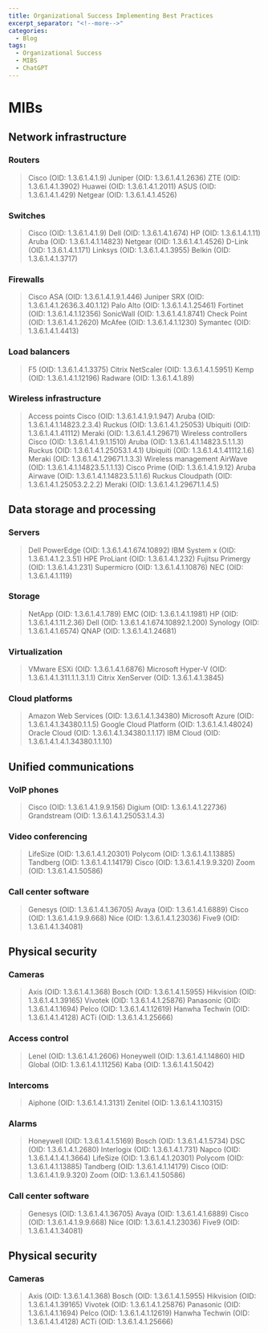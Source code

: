 ```yaml
---
title: Organizational Success Implementing Best Practices
excerpt_separator: "<!--more-->"
categories:
  - Blog
tags:
  - Organizational Success
  - MIBS
  - ChatGPT
---
```


# MIBs
## Network infrastructure
### Routers
> Cisco (OID: 1.3.6.1.4.1.9)
> Juniper (OID: 1.3.6.1.4.1.2636)
> ZTE (OID: 1.3.6.1.4.1.3902)
> Huawei (OID: 1.3.6.1.4.1.2011)
> ASUS (OID: 1.3.6.1.4.1.429)
> Netgear (OID: 1.3.6.1.4.1.4526)
### Switches
> Cisco (OID: 1.3.6.1.4.1.9)
> Dell (OID: 1.3.6.1.4.1.674)
> HP (OID: 1.3.6.1.4.1.11)
> Aruba (OID: 1.3.6.1.4.1.14823)
> Netgear (OID: 1.3.6.1.4.1.4526)
> D-Link (OID: 1.3.6.1.4.1.171)
> Linksys (OID: 1.3.6.1.4.1.3955)
> Belkin (OID: 1.3.6.1.4.1.3717)
### Firewalls
> Cisco ASA (OID: 1.3.6.1.4.1.9.1.446)
> Juniper SRX (OID: 1.3.6.1.4.1.2636.3.40.1.12)
> Palo Alto (OID: 1.3.6.1.4.1.25461)
> Fortinet (OID: 1.3.6.1.4.1.12356)
> SonicWall (OID: 1.3.6.1.4.1.8741)
> Check Point (OID: 1.3.6.1.4.1.2620)
> McAfee (OID: 1.3.6.1.4.1.1230)
> Symantec (OID: 1.3.6.1.4.1.4413)
### Load balancers
> F5 (OID: 1.3.6.1.4.1.3375)
> Citrix NetScaler (OID: 1.3.6.1.4.1.5951)
> Kemp (OID: 1.3.6.1.4.1.12196)
> Radware (OID: 1.3.6.1.4.1.89)
### Wireless infrastructure
> Access points
> Cisco (OID: 1.3.6.1.4.1.9.1.947)
> Aruba (OID: 1.3.6.1.4.1.14823.2.3.4)
> Ruckus (OID: 1.3.6.1.4.1.25053)
> Ubiquiti (OID: 1.3.6.1.4.1.41112)
> Meraki (OID: 1.3.6.1.4.1.29671)
> Wireless controllers
> Cisco (OID: 1.3.6.1.4.1.9.1.1510)
> Aruba (OID: 1.3.6.1.4.1.14823.5.1.1.3)
> Ruckus (OID: 1.3.6.1.4.1.25053.1.4.1)
> Ubiquiti (OID: 1.3.6.1.4.1.41112.1.6)
> Meraki (OID: 1.3.6.1.4.1.29671.1.3.3)
> Wireless management
> AirWave (OID: 1.3.6.1.4.1.14823.5.1.1.13)
> Cisco Prime (OID: 1.3.6.1.4.1.9.12)
> Aruba Airwave (OID: 1.3.6.1.4.1.14823.5.1.1.6)
> Ruckus Cloudpath (OID: 1.3.6.1.4.1.25053.2.2.2)
> Meraki (OID: 1.3.6.1.4.1.29671.1.4.5)
## Data storage and processing
### Servers
> Dell PowerEdge (OID: 1.3.6.1.4.1.674.10892)
> IBM System x (OID: 1.3.6.1.4.1.2.3.51)
> HPE ProLiant (OID: 1.3.6.1.4.1.232)
> Fujitsu Primergy (OID: 1.3.6.1.4.1.231)
> Supermicro (OID: 1.3.6.1.4.1.10876)
> NEC (OID: 1.3.6.1.4.1.119)
### Storage
> NetApp (OID: 1.3.6.1.4.1.789)
> EMC (OID: 1.3.6.1.4.1.1981)
> HP (OID: 1.3.6.1.4.1.11.2.36)
> Dell (OID: 1.3.6.1.4.1.674.10892.1.200)
> Synology (OID: 1.3.6.1.4.1.6574)
> QNAP (OID: 1.3.6.1.4.1.24681)
### Virtualization
> VMware ESXi (OID: 1.3.6.1.4.1.6876)
> Microsoft Hyper-V (OID: 1.3.6.1.4.1.311.1.1.3.1.1)
> Citrix XenServer (OID: 1.3.6.1.4.1.3845)
### Cloud platforms
> Amazon Web Services (OID: 1.3.6.1.4.1.34380)
> Microsoft Azure (OID: 1.3.6.1.4.1.34380.1.1.5)
> Google Cloud Platform (OID: 1.3.6.1.4.1.48024)
> Oracle Cloud (OID: 1.3.6.1.4.1.34380.1.1.17)
> IBM Cloud (OID: 1.3.6.1.4.1.4.1.34380.1.1.10)
## Unified communications
### VoIP phones
> Cisco (OID: 1.3.6.1.4.1.9.9.156)
> Digium (OID: 1.3.6.1.4.1.22736)
> Grandstream (OID: 1.3.6.1.4.1.25053.1.4.3)
### Video conferencing
> LifeSize (OID: 1.3.6.1.4.1.20301)
> Polycom (OID: 1.3.6.1.4.1.13885)
> Tandberg (OID: 1.3.6.1.4.1.14179)
> Cisco (OID: 1.3.6.1.4.1.9.9.320)
> Zoom (OID: 1.3.6.1.4.1.50586)
### Call center software
> Genesys (OID: 1.3.6.1.4.1.36705)
> Avaya (OID: 1.3.6.1.4.1.6889)
> Cisco (OID: 1.3.6.1.4.1.9.9.668)
> Nice (OID: 1.3.6.1.4.1.23036)
> Five9 (OID: 1.3.6.1.4.1.34081)
## Physical security
### Cameras
> Axis (OID: 1.3.6.1.4.1.368)
> Bosch (OID: 1.3.6.1.4.1.5955)
> Hikvision (OID: 1.3.6.1.4.1.39165)
> Vivotek (OID: 1.3.6.1.4.1.25876)
> Panasonic (OID: 1.3.6.1.4.1.1694)
> Pelco (OID: 1.3.6.1.4.1.12619)
> Hanwha Techwin (OID: 1.3.6.1.4.1.4128)
> ACTi (OID: 1.3.6.1.4.1.25666)
### Access control
> Lenel (OID: 1.3.6.1.4.1.2606)
> Honeywell (OID: 1.3.6.1.4.1.14860)
> HID Global (OID: 1.3.6.1.4.1.11256)
> Kaba (OID: 1.3.6.1.4.1.5042)
### Intercoms
> Aiphone (OID: 1.3.6.1.4.1.3131)
> Zenitel (OID: 1.3.6.1.4.1.10315)
### Alarms
> Honeywell (OID: 1.3.6.1.4.1.5169)
> Bosch (OID: 1.3.6.1.4.1.5734)
> DSC (OID: 1.3.6.1.4.1.2680)
> Interlogix (OID: 1.3.6.1.4.1.731)
> Napco (OID: 1.3.6.1.4.1.4.1.3664)
> LifeSize (OID: 1.3.6.1.4.1.20301)
> Polycom (OID: 1.3.6.1.4.1.13885)
> Tandberg (OID: 1.3.6.1.4.1.14179)
> Cisco (OID: 1.3.6.1.4.1.9.9.320)
> Zoom (OID: 1.3.6.1.4.1.50586)
### Call center software
> Genesys (OID: 1.3.6.1.4.1.36705)
> Avaya (OID: 1.3.6.1.4.1.6889)
> Cisco (OID: 1.3.6.1.4.1.9.9.668)
> Nice (OID: 1.3.6.1.4.1.23036)
> Five9 (OID: 1.3.6.1.4.1.34081)
## Physical security
### Cameras
> Axis (OID: 1.3.6.1.4.1.368)
> Bosch (OID: 1.3.6.1.4.1.5955)
> Hikvision (OID: 1.3.6.1.4.1.39165)
> Vivotek (OID: 1.3.6.1.4.1.25876)
> Panasonic (OID: 1.3.6.1.4.1.1694)
> Pelco (OID: 1.3.6.1.4.1.12619)
> Hanwha Techwin (OID: 1.3.6.1.4.1.4128)
> ACTi (OID: 1.3.6.1.4.1.25666)
